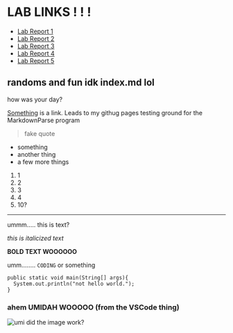 # LAB LINKS ! ! !
- [Lab Report 1](lab-report-1-week-2.html)
- [Lab Report 2](lab-report-2-week-4.html)
- [Lab Report 3](lab-report-3-week-6.html)
- [Lab Report 4](lab-report-4-week-8.html)
- [Lab Report 5](lab-report-5-week-10.html)

## randoms and fun idk index.md lol
how was your day?

[Something](https://stocktocon.github.io/cse15l-lab-reports/something.html) is a link. Leads to my githug pages testing ground for the MarkdownParse program

> fake quote 

* something
* another thing
* a few more things

1. 1
2. 2
3. 3
4. 4
5. 10?

---

ummm..... this is text?

_this is italicized text_

__BOLD TEXT WOOOOOO__


umm........ `CODING` or something

```
public static void main(String[] args){
  System.out.println("not hello world.");
}
```

### ahem UMIDAH WOOOOO (from the VSCode thing)
![umi](https://camo.githubusercontent.com/10e49152a2bcf7d857705d811ad1a87cd30bf468b0f639aa515de5767c7ae09c/68747470733a2f2f7374617469632e77696b69612e6e6f636f6f6b69652e6e65742f6c6f76652d6c6976652f696d616765732f322f32362f3134355f5332457031302e706e672f7265766973696f6e2f6c61746573743f63623d3230313430363039313032353437)
did the image work?
